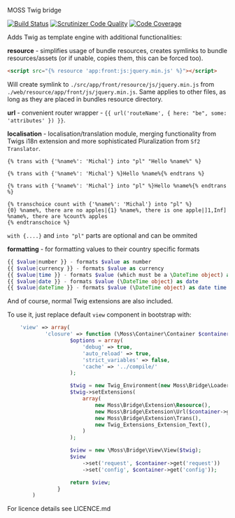 MOSS Twig bridge

[![Build Status](https://travis-ci.org/mossphp/moss-twig-bridge.png?branch=master)](https://travis-ci.org/mossphp/moss-twig-bridge)
[![Scrutinizer Code Quality](https://scrutinizer-ci.com/g/mossphp/moss-twig-bridge/badges/quality-score.png?b=master)](https://scrutinizer-ci.com/g/mossphp/moss-twig-bridge/?branch=master)
[![Code Coverage](https://scrutinizer-ci.com/g/mossphp/moss-twig-bridge/badges/coverage.png?b=master)](https://scrutinizer-ci.com/g/mossphp/moss-twig-bridge/?branch=master)

Adds Twig as template engine with additional functionalities:

__resource__ - simplifies usage of bundle resources, creates symlinks to bundle resources/assets (or if unable, copies them, this can be forced too).

```html
<script src="{% resource 'app:front:js:jquery.min.js' %}"></script>
```

Will create symlink to `./src/app/front/resource/js/jquery.min.js` from `./web/resource/app/front/js/jquery.min.js`.
Same applies to other files, as long as they are placed in bundles resource directory.

__url__ - convenient router wrapper - `{{ url('routeName', { here: "be", some: 'attributes' }) }}`.

__localisation__ - localisation/translation module, merging functionality from Twigs i18n extension and more sophisticated Pluralization from `Sf2 Translator`.

```twig
{% trans with {'%name%': 'Michal'} into "pl" "Hello %name%" %}

{% trans with {'%name%': 'Michal'} %}Hello %name%{% endtrans %}

{% trans with {'%name%': 'Michal'} into "pl" %}Hello %name%{% endtrans %}

{% transchoice count with {'%name%': 'Michal'} into "pl" %}
{0} %name%, there are no apples|{1} %name%, there is one apple|]1,Inf] %name%, there are %count% apples
{% endtranschoice %}
```
`with {....}` and `into "pl"` parts are optional and can be ommited

__formatting__ - for formatting values to their country specific formats

```php
{{ $value|number }} - formats $value as number
{{ $value|currency }} - formats $value as currency
{{ $value|time }} - formats $value (which must be a \DateTime object) as time
{{ $value|date }} - formats $value (\DateTime object) as date
{{ $value|dateTime }} - formats $value (\DateTime object) as date time
```

And of course, normal Twig extensions are also included.

To use it, just replace default `view` component in bootstrap with:

```php
	'view' => array(
	        'closure' => function (\Moss\Container\Container $container) {
	                $options = array(
	                    'debug' => true,
	                    'auto_reload' => true,
	                    'strict_variables' => false,
	                    'cache' => '../compile/'
	                );

	                $twig = new Twig_Environment(new Moss\Bridge\Loader\File(), $options);
	                $twig->setExtensions(
	                    array(
	                        new Moss\Bridge\Extension\Resource(),
	                        new Moss\Bridge\Extension\Url($container->get('router')),
	                        new Moss\Bridge\Extension\Trans(),
	                        new Twig_Extensions_Extension_Text(),
	                    )
	                );

	                $view = new \Moss\Bridge\View\View($twig);
	                $view
	                    ->set('request', $container->get('request'))
	                    ->set('config', $container->get('config'));

	                return $view;
	            }
	    )
```

For licence details see LICENCE.md
